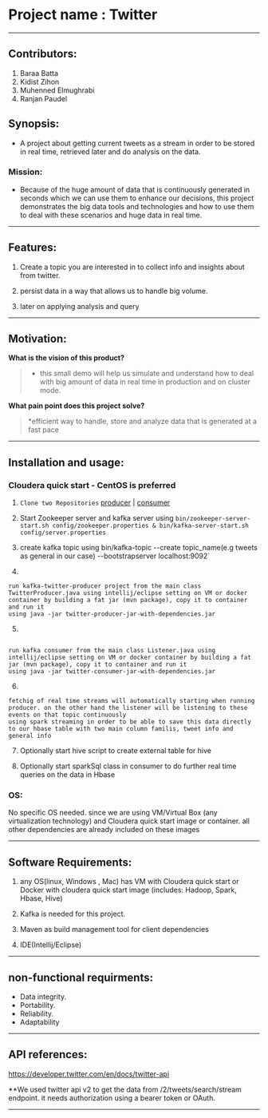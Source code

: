 
# Project name : Twitter

____

## Contributors:
1. Baraa Batta
2. Kidist Zihon
3. Muhenned Elmughrabi
4. Ranjan Paudel


## Synopsis:

* A project about getting current tweets as a stream in order to be stored in real time, retrieved later and do analysis on the data.

### Mission:

* Because of the huge amount of data that is continuously generated in seconds which we can use them to enhance our decisions, this project demonstrates the big data tools and technologies and how to use them to deal with these scenarios and huge data in real time.

___

## Features:

1. Create a topic you are interested in to collect info and insights about from twitter.

2. persist data in a way that allows us to handle big volume.

3. later on applying analysis and query

___


## Motivation:

**What is the vision of this product?**

> * this small demo will help us simulate and understand how to deal with big amount of data in real time in production and on cluster mode.


**What pain point does this project solve?**

> *efficient way to handle, store and analyze data that is generated at a fast pace

____


## Installation and usage:

### Cloudera quick start - CentOS is preferred

1. `Clone two Repositories` [producer](https://github.com/mhn998/kafka-twitter-producer) | [consumer](https://github.com/mhn998/kafka-spark-consumer)

2. Start Zookeeper server and kafka server using ```bin/zookeeper-server-start.sh config/zookeeper.properties & bin/kafka-server-start.sh config/server.properties ```


3. create kafka topic using bin/kafka-topic --create topic_name(e.g tweets as general in our case) --bootstrapserver localhost:9092`


4.
```
run kafka-twitter-producer project from the main class TwitterProducer.java using intellij/eclipse setting on VM or docker container by building a fat jar (mvn package), copy it to container and run it  
using java -jar twitter-producer-jar-with-dependencies.jar

```

5.
```

run kafka consumer from the main class Listener.java using intellij/eclipse setting on VM or docker container by building a fat jar (mvn package), copy it to container and run it 
using java -jar twitter-consumer-jar-with-dependencies.jar

```


6.
```
fetchig of real time streams will automatically starting when running producer. on the other hand the listener will be listening to these events on that topic continuously 
using spark streaming in order to be able to save this data directly to our hbase table with two main column familis, tweet info and general info

```

7. Optionally start hive script to create external table for hive 

8. Optionally start sparkSql class in consumer to do further real time queries on the data in Hbase


### OS:
No specific OS needed. since we are using VM/Virtual Box (any virtualization technology) and Cloudera quick start image or container. 
all other dependencies are already included on these images
____


## Software Requirements:

1. any OS(linux, Windows , Mac) has VM with Cloudera quick start or Docker with cloudera quick start image (includes: Hadoop, Spark, Hbase, Hive)

2. Kafka is needed for this project.

3. Maven as build management tool for client dependencies

4. IDE(Intellij/Eclipse)


____

## non-functional requirments:

* Data integrity.
* Portability.
* Reliability.
* Adaptability
____


## API references:

https://developer.twitter.com/en/docs/twitter-api

**We used twitter api v2 to get the data from /2/tweets/search/stream endpoint. it needs authorization using a bearer token or OAuth.

____







